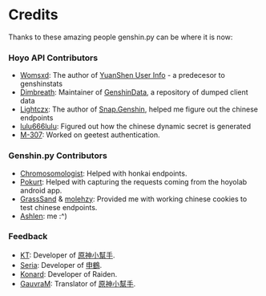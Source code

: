 # Credits

Thanks to these amazing people genshin.py can be where it is now:

### Hoyo API Contributors

- [Womsxd](https://github.com/Womsxd): The author of [YuanShen User Info](https://github.com/Womsxd/YuanShen_User_Info) - a predecesor to genshinstats
- [Dimbreath](https://github.com/Dimbreath): Maintainer of [GenshinData](https://github.com/dimbreath/GenshinData), a repository of dumped client data
- [Lightczx](https://github.com/Lightczx): The author of [Snap.Genshin](https://github.com/DGP-Studio/Snap.Genshin), helped me figure out the chinese endpoints
- [lulu666lulu](https://github.com/lulu666lulu): Figured out how the chinese dynamic secret is generated
- [M-307](https://github.com/mrwan200): Worked on geetest authentication.

### Genshin.py Contributors

- [Chromosomologist](https://github.com/Chromosomologist): Helped with honkai endpoints.
- [Pokurt](https://github.com/pokurt): Helped with capturing the requests coming from the hoyolab android app.
- [GrassSand](https://github.com/grasssand) & [molehzy](https://github.com/molehzy): Provided me with working chinese cookies to test chinese endpoints.
- [Ashlen](https://github.com/seriaati): me :^)

### Feedback

- [KT](https://github.com/KT-Yeh): Developer of [原神小幫手](https://github.com/KT-Yeh/Genshin-Discord-Bot).
- [Seria](https://github.com/seriaati): Developer of [申鶴](https://github.com/seriaati/shenhe_bot).
- [Konard](https://github.com/kgirtxd): Developer of Raiden.
- [GauvraM](https://github.com/GauravM512): Translator of [原神小幫手](https://github.com/GauravM512/Genshin-Discord-Bot).
